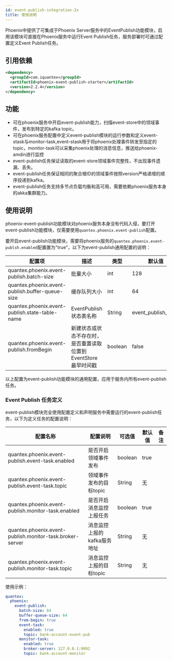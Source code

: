 ```yaml
---
id: event-publish-integration-2x
title: 使用说明
---
```


Phoenix中提供了可集成于Phoenix Server服务中的EventPublish功能模块，启用该模块可直接在Phoenix服务中运行Event Publish任务，服务部署时可通过配置定义Event Publish任务。

## 引用依赖

```xml
<dependency>
  <groupId>com.iquantex</groupId>
  <artifactId>phoenix-event-publish-starter</artifactId>
  <version>2.2.4</version>
</dependency>
```

## 功能

* 可在phoenix服务中开启event-publish能力，扫描event-store中的领域事件，发布到特定的kafka topic。
* 可在phoenix服务配置中定义event-publish模块的运行参数和定义event-stask与monitor-task,event-stask用于将phoenix处理事件转发至指定的topic，monitor-task可以采集phoenix处理的消息信息，推送给phoenix-amdin进行监控
* event-publish任务保证读取的event-store领域事件完整性，不出现事件遗漏、丢失。
* event-publish任务保证相同的聚合根ID的领域事件按照version严格递增的顺序投递到kafka。
* event-publish任务支持多节点负载均衡和高可用，需要依赖phoenix服务本身的akka集群能力。

## 使用说明

phoenix-event-publish功能模块对phoenix服务本身没有代码入侵，要打开event-publish功能模块，仅需要使用`quantex.phoenix.event-publish`配置。

要开启event-publish功能模块，需要将phoenix服务的`quantex.phoenix.event-publsh.enabled`配置置为"true"，以下为event-publish通用配置的说明：

| 配置项                                                   | 描述                                                         | 类型    | 默认值              |
| -------------------------------------------------------- | ------------------------------------------------------------ | ------- | ------------------- |
| quantex.phoenix.event-publish.batch-size                 | 批量大小                                                     | int     | 128                 |
| quantex.phoenix.event-publish.buffer-queue-size          | 缓存队列大小                                                 | int     | 64                  |
| quantex.phoenix.event-publish.state-table-name           | EventPublish状态表名称                                       | String  | event_publish_state |
| quantex.phoenix.event-publish.fromBegin                  | 新建状态或状态不存在时，是否重置读取位置到EventStore最早时间戳 | boolean | false               |

以上配置为event-publish功能模块的通用配置，应用于服务内所有event-publish任务。

### Event Publish 任务定义

event-publish模块完全使用配置定义和声明服务中需要运行的event-publish任务，以下为定义任务的配置说明：

|配置名称|配置说明|可选值|默认值|备注|
|-------|-------|------|-----|----|
| quantex.phoenix.event-publish.event-task.enabled         | 是否开启领域事件发布                                         | boolean | true                |
| quantex.phoenix.event-publish.event-task.topic           | 领域事件发布的目标topic                                      | String  | 无                  |
| quantex.phoenix.event-publish.monitor-task.enabled       | 是否开启消息监控上报任务                                     | boolean | true                |
| quantex.phoenix.event-publish.monitor-task.broker-server | 消息监控上报的kafka服务地址                                  | String  | 无                  |
| quantex.phoenix.event-publish.monitor-task.topic         | 消息监控上报的目标topic                                      | String  | 无                  |

使用示例：

```yaml
quantex:
  phoenix:
    event-publish:
      batch-size: 64
      buffer-queue-size: 64
      from-begin: true
      event-task:
        enabled: true
        topic: bank-account-event-pub
      monitor-task:
        enabled: true
        broker-server: 127.0.0.1:9092
        topic: bank-account-monitor
```
